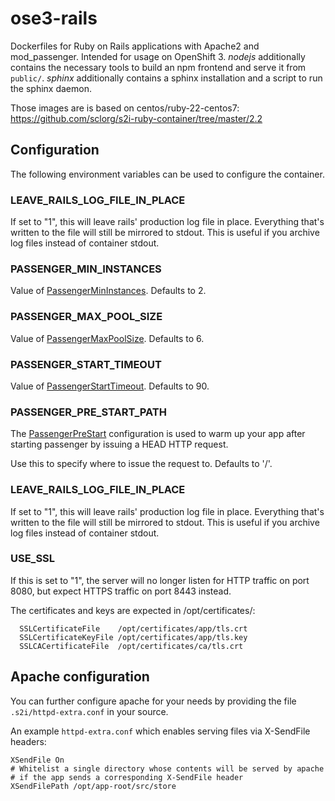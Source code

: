 # ose3-rails

Dockerfiles for Ruby on Rails applications with Apache2 and mod_passenger. Intended for usage on OpenShift 3.
*nodejs* additionally contains the necessary tools to build an npm frontend and serve it from `public/`.
*sphinx* additionally contains a sphinx installation and a script to run the sphinx daemon.

Those images are is based on centos/ruby-22-centos7: https://github.com/sclorg/s2i-ruby-container/tree/master/2.2

## Configuration

The following environment variables can be used to configure the container.

### LEAVE_RAILS_LOG_FILE_IN_PLACE

If set to "1", this will leave rails' production log file in place. Everything that's written to the file will still be mirrored to stdout.
This is useful if you archive log files instead of container stdout.

### PASSENGER_MIN_INSTANCES

Value of [PassengerMinInstances](https://www.phusionpassenger.com/library/config/apache/reference/#passengermininstances). Defaults to 2.

### PASSENGER_MAX_POOL_SIZE

Value of [PassengerMaxPoolSize](https://www.phusionpassenger.com/library/config/apache/reference/#passengermaxpoolsize). Defaults to 6.

### PASSENGER_START_TIMEOUT

Value of [PassengerStartTimeout](https://www.phusionpassenger.com/library/config/apache/reference/#passengerstarttimeout). Defaults to 90.

### PASSENGER_PRE_START_PATH

The [PassengerPreStart](https://www.phusionpassenger.com/library/config/apache/reference/#passengerprestart) configuration is used to warm up your app after starting passenger by issuing a HEAD HTTP request.

Use this to specify where to issue the request to. Defaults to '/'.

### LEAVE_RAILS_LOG_FILE_IN_PLACE

If set to "1", this will leave rails' production log file in place. Everything that's written to the file will still be mirrored to stdout.
This is useful if you archive log files instead of container stdout.

### USE_SSL

If this is set to "1", the server will no longer listen for HTTP traffic on port 8080, but expect HTTPS traffic on port 8443 instead.

The certificates and keys are expected in /opt/certificates/:

```
  SSLCertificateFile    /opt/certificates/app/tls.crt
  SSLCertificateKeyFile /opt/certificates/app/tls.key
  SSLCACertificateFile  /opt/certificates/ca/tls.crt
```

## Apache configuration

You can further configure apache for your needs by providing the file `.s2i/httpd-extra.conf` in your source.

An example `httpd-extra.conf` which enables serving files via X-SendFile headers:

```
XSendFile On
# Whitelist a single directory whose contents will be served by apache
# if the app sends a corresponding X-SendFile header
XSendFilePath /opt/app-root/src/store
```
